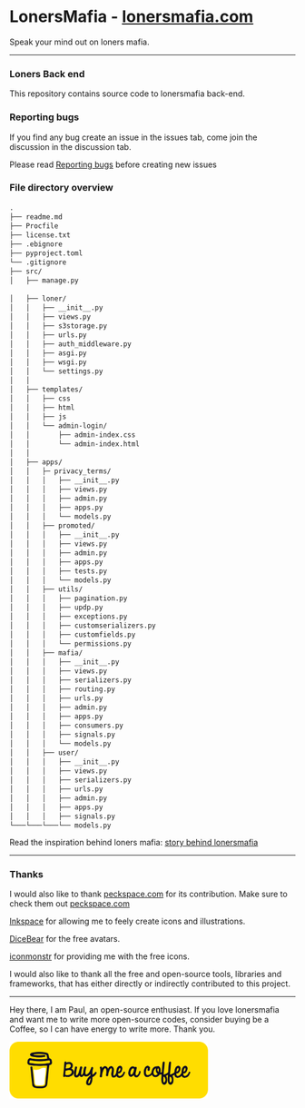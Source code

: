 # LonersMafia - [lonersmafia.com](https://lonersmaifa.com)

Speak your mind out on loners mafia.

----
### Loners Back end

This repository contains source code to lonersmafia back-end. 

### Reporting bugs

If you find any bug create an issue in the issues tab, come join the discussion in the discussion tab.

Please read [Reporting bugs](https://github.com/PaulleDemon/LonersMafia-support/blob/main/BugReporting.md) before creating new issues

### File directory overview

```
.
├── readme.md
├── Procfile
├── license.txt
├── .ebignore
├── pyproject.toml
└── .gitignore
├── src/
│   ├── manage.py

│   ├── loner/
│   │   ├── __init__.py
│   │   ├── views.py
│   │   ├── s3storage.py
│   │   ├── urls.py
│   │   ├── auth_middleware.py
│   │   ├── asgi.py
│   │   ├── wsgi.py
│   │   └── settings.py
│   │
│   ├── templates/
│   │   ├── css
│   │   ├── html
│   │   ├── js
│   │   └── admin-login/
│   │       ├── admin-index.css
│   │       └── admin-index.html
│   │
│   ├── apps/
│   │   ├─ privacy_terms/
│   │   │   ├── __init__.py
│   │   │   ├── views.py
│   │   │   ├── admin.py
│   │   │   ├── apps.py
│   │   │   └── models.py
│   │   ├── promoted/
│   │   │   ├── __init__.py
│   │   │   ├── views.py
│   │   │   ├── admin.py
│   │   │   ├── apps.py
│   │   │   ├── tests.py
│   │   │   └── models.py
│   │   ├── utils/
│   │   │   ├── pagination.py
│   │   │   ├── updp.py
│   │   │   ├── exceptions.py
│   │   │   ├── customserializers.py
│   │   │   ├── customfields.py
│   │   │   └── permissions.py
│   │   ├── mafia/
│   │   │   ├── __init__.py
│   │   │   ├── views.py
│   │   │   ├── serializers.py
│   │   │   ├── routing.py
│   │   │   ├── urls.py
│   │   │   ├── admin.py
│   │   │   ├── apps.py
│   │   │   ├── consumers.py
│   │   │   ├── signals.py
│   │   │   └── models.py
│   │   ├── user/
│   │   │   ├── __init__.py
│   │   │   ├── views.py
│   │   │   ├── serializers.py
│   │   │   ├── urls.py
│   │   │   ├── admin.py
│   │   │   ├── apps.py
│   │   │   ├── signals.py
└───└───└───└── models.py
```

Read the inspiration behind loners mafia: [story behind lonersmafia](https://github.com/PaulleDemon/PaulleDemon/blob/main/stories.md#lonersmafia---lonersmafiacom)

----
### Thanks

I would also like to thank [peckspace.com](peckspace.com) for its contribution. 
Make sure to check them out [peckspace.com](peckspace.com)

[Inkspace](https://inkscape.org/) for allowing me to feely create icons and illustrations.

[DiceBear](https://avatars.dicebear.com/) for the free avatars.

[iconmonstr](https://iconmonstr.com/) for providing me with the free icons.

I would also like to thank all the free and open-source tools, libraries and frameworks, that has either directly or indirectly contributed to this project.

--------------

Hey there, I am Paul, an open-source enthusiast. If you love lonersmafia and want me to write more open-source codes, consider buying be a Coffee, so I can have energy to write more. Thank you.

[<img src="https://github.com/PaulleDemon/LonersMafia-support/blob/main/images/supportme/buy-me-coffee.png" height="100px" width="350px" alt="buy me a coffee">](https://www.buymeacoffee.com/ArtPaul)
